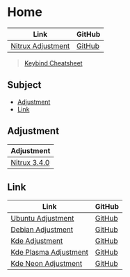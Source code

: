 

# Home

| Link | GitHub |
| ---- | ------ |
| [Nitrux Adjustment](https://samwhelp.github.io/nitrux-adjustment/) | [GitHub](https://github.com/samwhelp/nitrux-adjustment) |


> [Keybind Cheatsheet](https://samwhelp.github.io/nitrux-adjustment/read/cheatsheet/keybind.html)




## Subject

* [Adjustment](#adjustment)
* [Link](#link)




## Adjustment

| Adjustment |
| ---------- |
| [Nitrux 3.4.0](https://github.com/samwhelp/nitrux-adjustment/tree/main/prototype/main/full-config/locale/en_us/Nitrux-Dark) |




## Link

| Link | GitHub |
| ---- | ------ |
| [Ubuntu Adjustment](https://samwhelp.github.io/ubuntu-adjustment/) | [GitHub](https://github.com/samwhelp/ubuntu-adjustment) |
| [Debian Adjustment](https://samwhelp.github.io/debian-adjustment/) | [GitHub](https://github.com/samwhelp/debian-adjustment) |
| [Kde Adjustment](https://samwhelp.github.io/kde-adjustment/) | [GitHub](https://github.com/samwhelp/kde-adjustment) |
| [Kde Plasma Adjustment](https://samwhelp.github.io/kde-plasma-adjustment/) | [GitHub](https://github.com/samwhelp/kde-plasma-adjustment) |
| [Kde Neon Adjustment](https://samwhelp.github.io/kde-neon-adjustment/) | [GitHub](https://github.com/samwhelp/kde-neon-adjustment) |
